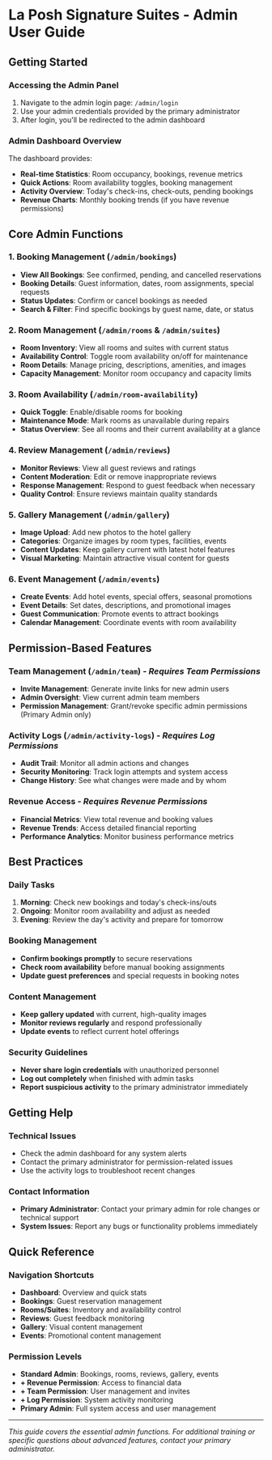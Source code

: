 
# La Posh Signature Suites - Admin User Guide

## Getting Started

### Accessing the Admin Panel
1. Navigate to the admin login page: `/admin/login`
2. Use your admin credentials provided by the primary administrator
3. After login, you'll be redirected to the admin dashboard

### Admin Dashboard Overview
The dashboard provides:
- **Real-time Statistics**: Room occupancy, bookings, revenue metrics
- **Quick Actions**: Room availability toggles, booking management
- **Activity Overview**: Today's check-ins, check-outs, pending bookings
- **Revenue Charts**: Monthly booking trends (if you have revenue permissions)

## Core Admin Functions

### 1. Booking Management (`/admin/bookings`)
- **View All Bookings**: See confirmed, pending, and cancelled reservations
- **Booking Details**: Guest information, dates, room assignments, special requests
- **Status Updates**: Confirm or cancel bookings as needed
- **Search & Filter**: Find specific bookings by guest name, date, or status

### 2. Room Management (`/admin/rooms` & `/admin/suites`)
- **Room Inventory**: View all rooms and suites with current status
- **Availability Control**: Toggle room availability on/off for maintenance
- **Room Details**: Manage pricing, descriptions, amenities, and images
- **Capacity Management**: Monitor room occupancy and capacity limits

### 3. Room Availability (`/admin/room-availability`)
- **Quick Toggle**: Enable/disable rooms for booking
- **Maintenance Mode**: Mark rooms as unavailable during repairs
- **Status Overview**: See all rooms and their current availability at a glance

### 4. Review Management (`/admin/reviews`)
- **Monitor Reviews**: View all guest reviews and ratings
- **Content Moderation**: Edit or remove inappropriate reviews
- **Response Management**: Respond to guest feedback when necessary
- **Quality Control**: Ensure reviews maintain quality standards

### 5. Gallery Management (`/admin/gallery`)
- **Image Upload**: Add new photos to the hotel gallery
- **Categories**: Organize images by room types, facilities, events
- **Content Updates**: Keep gallery current with latest hotel features
- **Visual Marketing**: Maintain attractive visual content for guests

### 6. Event Management (`/admin/events`)
- **Create Events**: Add hotel events, special offers, seasonal promotions
- **Event Details**: Set dates, descriptions, and promotional images
- **Guest Communication**: Promote events to attract bookings
- **Calendar Management**: Coordinate events with room availability

## Permission-Based Features

### Team Management (`/admin/team`) - *Requires Team Permissions*
- **Invite Management**: Generate invite links for new admin users
- **Admin Oversight**: View current admin team members
- **Permission Management**: Grant/revoke specific admin permissions (Primary Admin only)

### Activity Logs (`/admin/activity-logs`) - *Requires Log Permissions*
- **Audit Trail**: Monitor all admin actions and changes
- **Security Monitoring**: Track login attempts and system access
- **Change History**: See what changes were made and by whom

### Revenue Access - *Requires Revenue Permissions*
- **Financial Metrics**: View total revenue and booking values
- **Revenue Trends**: Access detailed financial reporting
- **Performance Analytics**: Monitor business performance metrics

## Best Practices

### Daily Tasks
1. **Morning**: Check new bookings and today's check-ins/outs
2. **Ongoing**: Monitor room availability and adjust as needed
3. **Evening**: Review the day's activity and prepare for tomorrow

### Booking Management
- **Confirm bookings promptly** to secure reservations
- **Check room availability** before manual booking assignments
- **Update guest preferences** and special requests in booking notes

### Content Management
- **Keep gallery updated** with current, high-quality images
- **Monitor reviews regularly** and respond professionally
- **Update events** to reflect current hotel offerings

### Security Guidelines
- **Never share login credentials** with unauthorized personnel
- **Log out completely** when finished with admin tasks
- **Report suspicious activity** to the primary administrator immediately

## Getting Help

### Technical Issues
- Check the admin dashboard for any system alerts
- Contact the primary administrator for permission-related issues
- Use the activity logs to troubleshoot recent changes

### Contact Information
- **Primary Administrator**: Contact your primary admin for role changes or technical support
- **System Issues**: Report any bugs or functionality problems immediately

## Quick Reference

### Navigation Shortcuts
- **Dashboard**: Overview and quick stats
- **Bookings**: Guest reservation management
- **Rooms/Suites**: Inventory and availability control
- **Reviews**: Guest feedback monitoring
- **Gallery**: Visual content management
- **Events**: Promotional content management

### Permission Levels
- **Standard Admin**: Bookings, rooms, reviews, gallery, events
- **+ Revenue Permission**: Access to financial data
- **+ Team Permission**: User management and invites
- **+ Log Permission**: System activity monitoring
- **Primary Admin**: Full system access and user management

---

*This guide covers the essential admin functions. For additional training or specific questions about advanced features, contact your primary administrator.*
